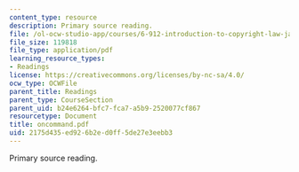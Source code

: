 ```yaml
---
content_type: resource
description: Primary source reading.
file: /ol-ocw-studio-app/courses/6-912-introduction-to-copyright-law-january-iap-2006/2175d435ed926b2ed0ff5de27e3eebb3_oncommand.pdf
file_size: 119818
file_type: application/pdf
learning_resource_types:
- Readings
license: https://creativecommons.org/licenses/by-nc-sa/4.0/
ocw_type: OCWFile
parent_title: Readings
parent_type: CourseSection
parent_uid: b24e6264-bfc7-fca7-a5b9-2520077cf867
resourcetype: Document
title: oncommand.pdf
uid: 2175d435-ed92-6b2e-d0ff-5de27e3eebb3
---
```

Primary source reading.
